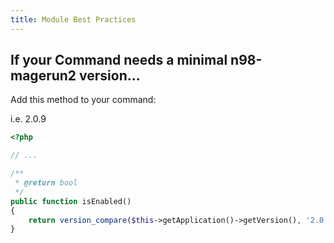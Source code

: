 ```yaml
---
title: Module Best Practices
---
```


## If your Command needs a minimal n98-magerun2 version...

Add this method to your command:

i.e. 2.0.9

```php
<?php

// ...

/**
 * @return bool
 */
public function isEnabled()
{
    return version_compare($this->getApplication()->getVersion(), '2.0.9', '>=');
}    
```

